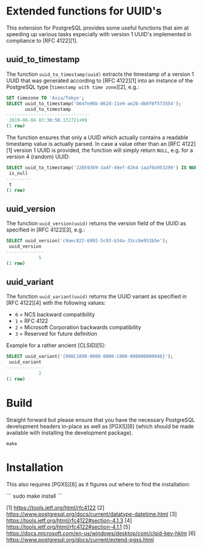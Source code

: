 
# Extended functions for UUID's

This extension for PostgreSQL provides some useful functions that aim at
speeding up various tasks especially with version 1 UUID's implemented in
compliance to [RFC 4122][1].

## uuid_to_timestamp

The function `uuid_to_timestamp(uuid)` extracts the timestamp of a version 1
UUID that was generated according to [RFC 4122][1] into an instance of the
PostgreSQL type [`timestamp with time zone`][2], e.g.:

```sql
SET timezone TO 'Asia/Tokyo';
SELECT uuid_to_timestamp('b647e96b-862d-11e9-ae2b-db6f0f573554');
       uuid_to_timestamp
-------------------------------
 2019-06-04 03:30:50.132721+09
(1 row)
```

The function ensures that only a UUID which actually contains a readable
timestamp value is actually parsed. In case a value other than an [RFC 4122][1]
version 1 UUID is provided, the function will simply return `NULL`, e.g. for
a version 4 (random) UUID:

```sql
SELECT uuid_to_timestamp('22859369-3a4f-49ef-8264-1aaf0a953299') IS NULL AS is_null;
 is_null
---------
 t
(1 row)
```

## uuid_version

The function `uuid_version(uuid)` returns the version field of the UUID as
specified in [RFC 4122][3], e.g.:

```sql
SELECT uuid_version('c9aec822-6992-5c93-b34a-33cc0e952b5e');
 uuid_version
--------------
            5
(1 row)
```

## uuid_variant

The function `uuid_variant(uuid)` returns the UUID variant as specified in
[RFC 4122][4] with the following values:

- `0` = NCS backward compatibility
- `1` = RFC 4122
- `2` = Microsoft Corporation backwards compatibility
- `3` = Reserved for future definition

Example for a rather ancient [CLSID][5]:

```sql
SELECT uuid_variant('{000C1090-0000-0000-C000-000000000046}');
 uuid_variant
--------------
            2
(1 row)
```

# Build

Straight forward but please ensure that you have the necessary PostgreSQL
development headers in-place as well as [PGXS][6] (which should be made
available with installing the development package).

```
make
```

# Installation

This also requires [PGXS][6] as it figures out where to find the installation:

´´´
sudo make install
´´´


[1] https://tools.ietf.org/html/rfc4122
[2] https://www.postgresql.org/docs/current/datatype-datetime.html
[3] https://tools.ietf.org/html/rfc4122#section-4.1.3
[4] https://tools.ietf.org/html/rfc4122#section-4.1.1
[5] https://docs.microsoft.com/en-us/windows/desktop/com/clsid-key-hklm
[6] https://www.postgresql.org/docs/current/extend-pgxs.html
